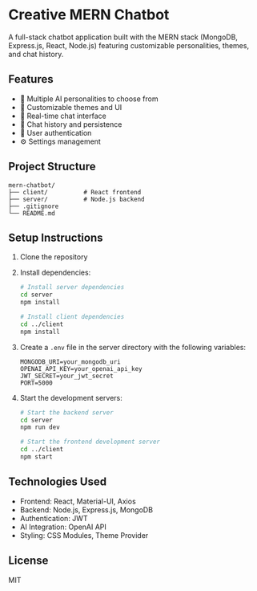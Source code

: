 # Creative MERN Chatbot

A full-stack chatbot application built with the MERN stack (MongoDB, Express.js, React, Node.js) featuring customizable personalities, themes, and chat history.

## Features

- 🤖 Multiple AI personalities to choose from
- 🎨 Customizable themes and UI
- 💬 Real-time chat interface
- 📝 Chat history and persistence
- 🔐 User authentication
- ⚙️ Settings management

## Project Structure

```
mern-chatbot/
├── client/          # React frontend
├── server/          # Node.js backend
├── .gitignore
└── README.md
```

## Setup Instructions

1. Clone the repository
2. Install dependencies:
   ```bash
   # Install server dependencies
   cd server
   npm install

   # Install client dependencies
   cd ../client
   npm install
   ```

3. Create a `.env` file in the server directory with the following variables:
   ```
   MONGODB_URI=your_mongodb_uri
   OPENAI_API_KEY=your_openai_api_key
   JWT_SECRET=your_jwt_secret
   PORT=5000
   ```

4. Start the development servers:
   ```bash
   # Start the backend server
   cd server
   npm run dev

   # Start the frontend development server
   cd ../client
   npm start
   ```

## Technologies Used

- Frontend: React, Material-UI, Axios
- Backend: Node.js, Express.js, MongoDB
- Authentication: JWT
- AI Integration: OpenAI API
- Styling: CSS Modules, Theme Provider

## License

MIT 
